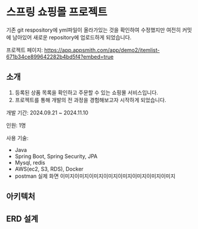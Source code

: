 # 스프링 쇼핑몰 프로젝트
기존 git respository에 yml파일이 올라가있는 것을 확인하여 수정했지만 여전히 커밋에 남아있어 새로운 repository에 업로드하게 되었습니다.

프로젝트 페이지: https://app.appsmith.com/app/demo2/itemlist-671b34ce899642282b4bd5f4?embed=true

## 소개
1. 등록된 상품 목록을 확인하고 주문할 수 있는 쇼핑몰 서비스입니다.
2. 프로젝트를 통해 개발의 전 과정을 경험해보고자 시작하게 되었습니다.

개발 기간: 2024.09.21 ~ 2024.11.10

인원: 1명

사용 기술: 
- Java
- Spring Boot, Spring Security, JPA
- Mysql, redis
- AWS(ec2, S3, RDS), Docker
- postman
실제 화면
이미지이미지이미지이미지이미지이미지이미지이미지

## 아키텍처

## ERD 설계

